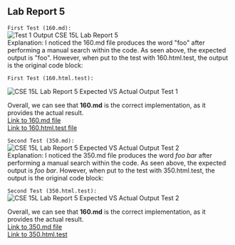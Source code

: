 ## Lab Report 5  
  
`First Test (160.md):`  
![Test 1 Output CSE 15L Lab Report 5](https://user-images.githubusercontent.com/103283657/173174112-4d028610-7fce-4a89-b26c-6284889cb2ed.png)  
Explanation: I noticed the 160.md file produces the word "foo" after performing a manual search within the code. As seen above, the expected output is "foo". However, when put to the test with 160.html.test, the output is the original code block:  

 `First Test (160.html.test):`  
  
![CSE 15L Lab Report 5 Expected VS Actual Output Test 1](https://user-images.githubusercontent.com/103283657/173174351-46a9eca3-41d8-4062-8886-5c2ed251d5a6.png)  
  
Overall, we can see that **160.md** is the correct implementation, as it provides the actual result.  
[Link to 160.md file](https://github.com/nidhidhamnani/markdown-parser/blob/main/test-files/160.md)  
[Link to 160.html.test file](https://github.com/nidhidhamnani/markdown-parser/blob/main/test-files/160.html.test)  
  
`Second Test (350.md):`  
![CSE 15L Lab Report 5 Expected VS Actual Output Test 2](https://user-images.githubusercontent.com/103283657/173174751-9b1671d3-1747-4ce9-9bb3-d5c4e4b5f2b9.png)  
Explanation: I noticed the 350.md file produces the word *foo bar* after performing a manual search within the code. As seen above, the expected output is *foo bar*. However, when put to the test with 350.html.test, the output is the original code block:  
  
`Second Test (350.html.test):`  
![CSE 15L Lab Report 5 Expected VS Actual Output Test 2](https://user-images.githubusercontent.com/103283657/173174751-9b1671d3-1747-4ce9-9bb3-d5c4e4b5f2b9.png)  
  
Overall, we can see that **160.md** is the correct implementation, as it provides the actual result.  
[Link to 350.md file](https://github.com/nidhidhamnani/markdown-parser/blob/main/test-files/350.md)  
[Link to 350.html.test](https://github.com/nidhidhamnani/markdown-parser/blob/main/test-files/350.html.test)  


